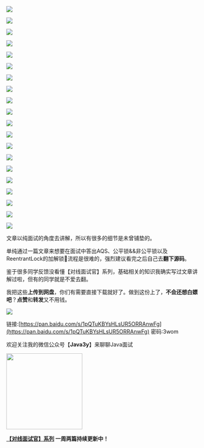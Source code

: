 ![](https://tva1.sinaimg.cn/large/008eGmZEly1gmpoiaqg44j30ku112n2s.jpg)

![](https://tva1.sinaimg.cn/large/008eGmZEly1gmpoi8s0roj30ku112gq6.jpg)

![](https://tva1.sinaimg.cn/large/008eGmZEly1gmpoi7g4duj30ku112wkd.jpg)

![](https://tva1.sinaimg.cn/large/008eGmZEly1gmpoi5fmdqj30ku112jxy.jpg)

![](https://tva1.sinaimg.cn/large/008eGmZEly1gmpoibzvq8j30ku112wlb.jpg)

![](https://tva1.sinaimg.cn/large/008eGmZEly1gmpoied0pwj30ku112wkh.jpg)

![](https://tva1.sinaimg.cn/large/008eGmZEly1gmpoid0ek8j30ku112tfl.jpg)

![](https://tva1.sinaimg.cn/large/008eGmZEly1gmpoih6acbj30ku11244c.jpg)

![](https://tva1.sinaimg.cn/large/008eGmZEly1gmpoi51a9xj30ku112wm0.jpg)

![](https://tva1.sinaimg.cn/large/008eGmZEly1gmpoij3l1bj30ku112wkx.jpg)

![](https://tva1.sinaimg.cn/large/008eGmZEly1gmpoif7mc9j30ku112jy8.jpg)

![](https://tva1.sinaimg.cn/large/008eGmZEly1gmpoi6e8skj30ku112dma.jpg)

![](https://tva1.sinaimg.cn/large/008eGmZEly1gmpoii3da2j30ku112gs0.jpg)

![](https://tva1.sinaimg.cn/large/008eGmZEly1gmpoik0d0oj30ku11210r.jpg)

![](https://tva1.sinaimg.cn/large/008eGmZEly1gmpoifok8qj30ku112tew.jpg)

![](https://tva1.sinaimg.cn/large/008eGmZEly1gmpoia5kpnj30ku1127b5.jpg)

![](https://tva1.sinaimg.cn/large/008eGmZEly1gmpoi99ni3j30ku1120zw.jpg)

![](https://tva1.sinaimg.cn/large/008eGmZEly1gmpoig9y11j30ku112jx0.jpg)

![](https://tva1.sinaimg.cn/large/008eGmZEly1gmpoi8f9mqj30ku1120yk.jpg)

![](https://tva1.sinaimg.cn/large/008eGmZEly1gmput7lwi0j31600u07wh.jpg)

文章以纯面试的角度去讲解，所以有很多的细节是未曾铺垫的。



单纯通过一篇文章来想要在面试中答出AQS、公平锁&&非公平锁以及ReentrantLock的加解锁🔐流程是很难的，强烈建议看完之后自己去**翻下源码**。



鉴于很多同学反馈没看懂【对线面试官】系列，基础相关的知识我确实写过文章讲解过啦，但有的同学就是不爱去翻。



我把这些**上传到网盘**，你们有需要直接下载就好了。做到这份上了，**不会还想白嫖吧**？**点赞**和**转发**又不用钱。

![](https://tva1.sinaimg.cn/large/008eGmZEly1gmisu5stxtj315w0du0to.jpg)



链接:[https://pan.baidu.com/s/1pQTuKBYsHLsUR5ORRAnwFg](https://pan.baidu.com/s/1pQTuKBYsHLsUR5ORRAnwFg)  密码:3wom



欢迎关注我的微信公众号【**Java3y**】来聊聊Java面试

<img src='https://tva1.sinaimg.cn/large/006tNbRwly1gb0nzpn8z7g30go0gokbp.gif' width=200px height=200px />

**[【对线面试官】系列](https://mp.weixin.qq.com/mp/appmsgalbum?__biz=MzU4NzA3MTc5Mg==&action=getalbum&album_id=1657204970858872832#wechat_redirect) 一周两篇持续更新中！**











